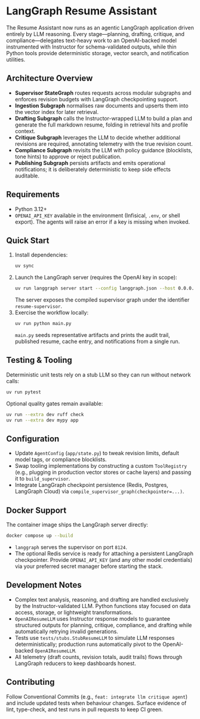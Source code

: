 # LangGraph Resume Assistant

The Resume Assistant now runs as an agentic LangGraph application driven entirely by LLM reasoning. Every stage—planning, drafting, critique, and compliance—delegates text-heavy work to an OpenAI-backed model instrumented with Instructor for schema-validated outputs, while thin Python tools provide deterministic storage, vector search, and notification utilities.

## Architecture Overview
- **Supervisor StateGraph** routes requests across modular subgraphs and enforces revision budgets with LangGraph checkpointing support.
- **Ingestion Subgraph** normalises raw documents and upserts them into the vector index for later retrieval.
- **Drafting Subgraph** calls the Instructor-wrapped LLM to build a plan and generate the full markdown resume, folding in retrieval hits and profile context.
- **Critique Subgraph** leverages the LLM to decide whether additional revisions are required, annotating telemetry with the true revision count.
- **Compliance Subgraph** revisits the LLM with policy guidance (blocklists, tone hints) to approve or reject publication.
- **Publishing Subgraph** persists artifacts and emits operational notifications; it is deliberately deterministic to keep side effects auditable.

## Requirements
- Python 3.12+
- `OPENAI_API_KEY` available in the environment (Infisical, `.env`, or shell export). The agents will raise an error if a key is missing when invoked.

## Quick Start
1. Install dependencies:
   ```bash
   uv sync
   ```
2. Launch the LangGraph server (requires the OpenAI key in scope):
   ```bash
   uv run langgraph server start --config langgraph.json --host 0.0.0.0 --port 8124
   ```
   The server exposes the compiled supervisor graph under the identifier `resume-supervisor`.
3. Exercise the workflow locally:
   ```bash
   uv run python main.py
   ```
   `main.py` seeds representative artifacts and prints the audit trail, published resume, cache entry, and notifications from a single run.

## Testing & Tooling
Deterministic unit tests rely on a stub LLM so they can run without network calls:
```bash
uv run pytest
```
Optional quality gates remain available:
```bash
uv run --extra dev ruff check
uv run --extra dev mypy app
```

## Configuration
- Update `AgentConfig` (`app/state.py`) to tweak revision limits, default model tags, or compliance blocklists.
- Swap tooling implementations by constructing a custom `ToolRegistry` (e.g., plugging in production vector stores or cache layers) and passing it to `build_supervisor`.
- Integrate LangGraph checkpoint persistence (Redis, Postgres, LangGraph Cloud) via `compile_supervisor_graph(checkpointer=...)`.

## Docker Support
The container image ships the LangGraph server directly:
```bash
docker compose up --build
```
- `langgraph` serves the supervisor on port `8124`.
- The optional Redis service is ready for attaching a persistent LangGraph checkpointer.
Provide `OPENAI_API_KEY` (and any other model credentials) via your preferred secret manager before starting the stack.

## Development Notes
- Complex text analysis, reasoning, and drafting are handled exclusively by the Instructor-validated LLM. Python functions stay focused on data access, storage, or lightweight transformations.
- `OpenAIResumeLLM` uses Instructor response models to guarantee structured outputs for planning, critique, compliance, and drafting while automatically retrying invalid generations.
- Tests use `tests/stubs.StubResumeLLM` to simulate LLM responses deterministically; production runs automatically pivot to the OpenAI-backed `OpenAIResumeLLM`.
- All telemetry (draft counts, revision totals, audit trails) flows through LangGraph reducers to keep dashboards honest.

## Contributing
Follow Conventional Commits (e.g., `feat: integrate llm critique agent`) and include updated tests when behaviour changes. Surface evidence of lint, type-check, and test runs in pull requests to keep CI green.
